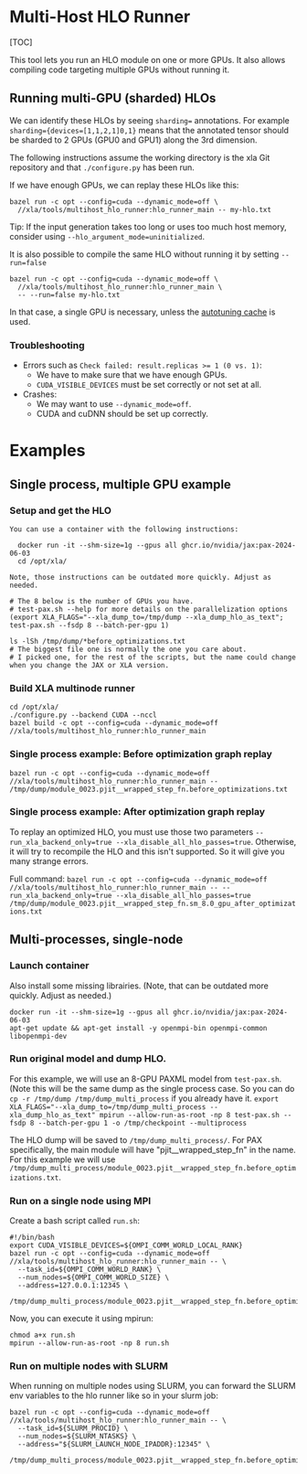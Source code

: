 # Multi-Host HLO Runner

[TOC]

This tool lets you run an HLO module on one or more GPUs. It also allows
compiling code targeting multiple GPUs without running it.

## Running multi-GPU (sharded) HLOs

We can identify these HLOs by seeing `sharding=` annotations. For example
`sharding={devices=[1,1,2,1]0,1}` means that the annotated tensor should be
sharded to 2 GPUs (GPU0 and GPU1) along the 3rd dimension.

The following instructions assume the working directory is the xla Git
repository and that `./configure.py` has been run.

If we have enough GPUs, we can replay these HLOs like this:

```
bazel run -c opt --config=cuda --dynamic_mode=off \
  //xla/tools/multihost_hlo_runner:hlo_runner_main -- my-hlo.txt
```

Tip: If the input generation takes too long or uses too much host memory,
consider using `--hlo_argument_mode=uninitialized`.

It is also possible to compile the same HLO without running it by setting
`--run=false`

```
bazel run -c opt --config=cuda --dynamic_mode=off \
  //xla/tools/multihost_hlo_runner:hlo_runner_main \
  -- --run=false my-hlo.txt
```

In that case, a single GPU is necessary, unless the
[autotuning cache](./persisted_autotuning) is used.

### Troubleshooting

-   Errors such as `Check failed: result.replicas >= 1 (0 vs. 1)`:
    -   We have to make sure that we have enough GPUs.
    -   `CUDA_VISIBLE_DEVICES` must be set correctly or not set at all.
-   Crashes:
    -   We may want to use `--dynamic_mode=off`.
    -   CUDA and cuDNN should be set up correctly.

# Examples

## Single process, multiple GPU example

### Setup and get the HLO

``` {note}
You can use a container with the following instructions:

  docker run -it --shm-size=1g --gpus all ghcr.io/nvidia/jax:pax-2024-06-03
  cd /opt/xla/

Note, those instructions can be outdated more quickly. Adjust as needed.
```

```
# The 8 below is the number of GPUs you have.
# test-pax.sh --help for more details on the parallelization options
(export XLA_FLAGS="--xla_dump_to=/tmp/dump --xla_dump_hlo_as_text"; test-pax.sh --fsdp 8 --batch-per-gpu 1)

ls -lSh /tmp/dump/*before_optimizations.txt
# The biggest file one is normally the one you care about.
# I picked one, for the rest of the scripts, but the name could change when you change the JAX or XLA version.
```

### Build XLA multinode runner

```
cd /opt/xla/
./configure.py --backend CUDA --nccl
bazel build -c opt --config=cuda --dynamic_mode=off //xla/tools/multihost_hlo_runner:hlo_runner_main
```

### Single process example: Before optimization graph replay

```
bazel run -c opt --config=cuda --dynamic_mode=off //xla/tools/multihost_hlo_runner:hlo_runner_main -- /tmp/dump/module_0023.pjit__wrapped_step_fn.before_optimizations.txt
```

### Single process example: After optimization graph replay

To replay an optimized HLO, you must use those two parameters
`--run_xla_backend_only=true --xla_disable_all_hlo_passes=true`. Otherwise, it
will try to recompile the HLO and this isn't supported. So it will give you many
strange errors.

Full command: `bazel run -c opt --config=cuda --dynamic_mode=off
//xla/tools/multihost_hlo_runner:hlo_runner_main -- --run_xla_backend_only=true
--xla_disable_all_hlo_passes=true
/tmp/dump/module_0023.pjit__wrapped_step_fn.sm_8.0_gpu_after_optimizations.txt`

## Multi-processes, single-node

### Launch container

Also install some missing librairies. (Note, that can be outdated more quickly.
Adjust as needed.)

```
docker run -it --shm-size=1g --gpus all ghcr.io/nvidia/jax:pax-2024-06-03
apt-get update && apt-get install -y openmpi-bin openmpi-common libopenmpi-dev
```

### Run original model and dump HLO.

For this example, we will use an 8-GPU PAXML model from `test-pax.sh`. (Note
this will be the same dump as the single process case. So you can do `cp -r
/tmp/dump /tmp/dump_multi_process` if you already have it. `export
XLA_FLAGS="--xla_dump_to=/tmp/dump_multi_process --xla_dump_hlo_as_text" mpirun
--allow-run-as-root -np 8 test-pax.sh --fsdp 8 --batch-per-gpu 1 -o
/tmp/checkpoint --multiprocess`

The HLO dump will be saved to `/tmp/dump_multi_process/`. For PAX specifically,
the main module will have "pjit__wrapped_step_fn" in the name. For this example
we will use
`/tmp/dump_multi_process/module_0023.pjit__wrapped_step_fn.before_optimizations.txt`.

### Run on a single node using MPI

Create a bash script called `run.sh`:

```
#!/bin/bash
export CUDA_VISIBLE_DEVICES=${OMPI_COMM_WORLD_LOCAL_RANK}
bazel run -c opt --config=cuda --dynamic_mode=off //xla/tools/multihost_hlo_runner:hlo_runner_main -- \
  --task_id=${OMPI_COMM_WORLD_RANK} \
  --num_nodes=${OMPI_COMM_WORLD_SIZE} \
  --address=127.0.0.1:12345 \
  /tmp/dump_multi_process/module_0023.pjit__wrapped_step_fn.before_optimizations.txt
```

Now, you can execute it using mpirun:

```
chmod a+x run.sh
mpirun --allow-run-as-root -np 8 run.sh
```

### Run on multiple nodes with SLURM

When running on multiple nodes using SLURM, you can forward the SLURM env
variables to the hlo runner like so in your slurm job:

```
bazel run -c opt --config=cuda --dynamic_mode=off //xla/tools/multihost_hlo_runner:hlo_runner_main -- \
  --task_id=${SLURM_PROCID} \
  --num_nodes=${SLURM_NTASKS} \
  --address="${SLURM_LAUNCH_NODE_IPADDR}:12345" \
  /tmp/dump_multi_process/module_0023.pjit__wrapped_step_fn.before_optimizations.txt
```
